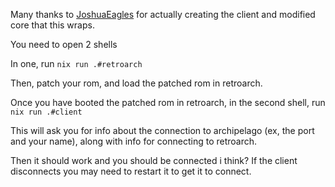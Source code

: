 Many thanks to [JoshuaEagles](https://github.com/JoshuaEagles) for actually creating the client and modified core that this wraps.

You need to open 2 shells

In one, run `nix run .#retroarch`

Then, patch your rom, and load the patched rom in retroarch.

Once you have booted the patched rom in retroarch, in the second shell, run `nix run .#client`

This will ask you for info about the connection to archipelago (ex, the port and your name), along with info for connecting to retroarch.

Then it should work and you should be connected i think? If the client disconnects you may need to restart it to get it to connect.